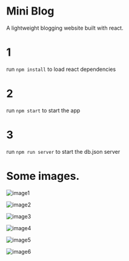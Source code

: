 # Mini Blog
A lightweight blogging website built with react. 

# 1
run `npm install` to load react dependencies

# 2 
run `npm start` to start the app

# 3
run `npm run server` to start the db.json server

# Some images.
![image1](screenshots/IMG_4929.PNG)

![image2](screenshots/IMG_4931.PNG)

![image3](screenshots/IMG_4932.PNG)

![image4](screenshots/IMG_4933.PNG)

![image5](screenshots/IMG_4934.PNG)

![image6](screenshots/IMG_4935.PNG)